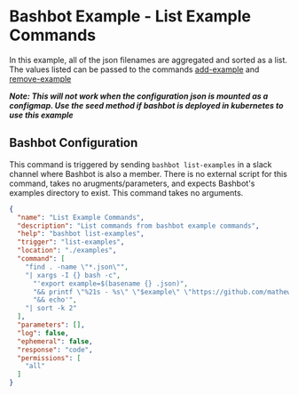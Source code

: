 # Bashbot Example - List Example Commands

In this example, all of the json filenames are aggregated and sorted as a list. The values listed can be passed to the commands [add-example](../add-example) and [remove-example](../remove-example)

***Note: This will not work when the configuration json is mounted as a configmap. Use the seed method if bashbot is deployed in kubernetes to use this example***

## Bashbot Configuration

This command is triggered by sending `bashbot list-examples` in a slack channel where Bashbot is also a member. There is no external script for this command, takes no arugments/parameters, and expects Bashbot's examples directory to exist. This command takes no arguments.

```json
{
  "name": "List Example Commands",
  "description": "List commands from bashbot example commands",
  "help": "bashbot list-examples",
  "trigger": "list-examples",
  "location": "./examples",
  "command": [
    "find . -name \"*.json\"",
    "| xargs -I {} bash -c",
      "'export example=$(basename {} .json)",
      "&& printf \"%21s - %s\" \"$example\" \"https://github.com/mathew-fleisch/bashbot/tree/main/examples/$example\"",
      "&& echo'",
    "| sort -k 2"
  ],
  "parameters": [],
  "log": false,
  "ephemeral": false,
  "response": "code",
  "permissions": [
    "all"
  ]
}
```